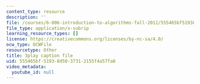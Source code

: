 ```yaml
---
content_type: resource
description: ''
file: /courses/6-006-introduction-to-algorithms-fall-2011/555465bf51938d5037312155f4a57fa8_9bkvws_vqLU.srt
file_type: application/x-subrip
learning_resource_types: []
license: https://creativecommons.org/licenses/by-nc-sa/4.0/
ocw_type: OCWFile
resourcetype: Other
title: 3play caption file
uid: 555465bf-5193-8d50-3731-2155f4a57fa8
video_metadata:
  youtube_id: null
---
```


